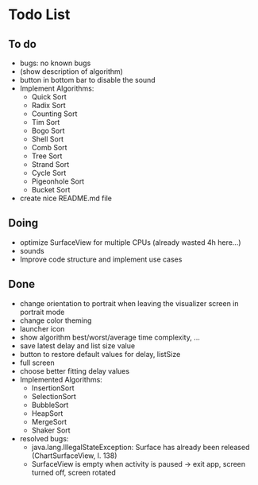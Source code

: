 # Todo List

## To do

+ bugs: no known bugs
+ (show description of algorithm)
+ button in bottom bar to disable the sound
+ Implement Algorithms:
  + Quick Sort
  + Radix Sort
  + Counting Sort
  + Tim Sort
  + Bogo Sort
  + Shell Sort
  + Comb Sort
  + Tree Sort
  + Strand Sort
  + Cycle Sort
  + Pigeonhole Sort
  + Bucket Sort
+ create nice README.md file

## Doing

+ optimize SurfaceView for multiple CPUs (already wasted 4h here...)
+ sounds
+ Improve code structure and implement use cases

## Done

+ change orientation to portrait when leaving the visualizer screen in
  portrait mode
+ change color theming
+ launcher icon
+ show algorithm best/worst/average time complexity, ...
+ save latest delay and list size value
+ button to restore default values for delay, listSize
+ full screen
+ choose better fitting delay values
+ Implemented Algorithms:
  + InsertionSort
  + SelectionSort
  + BubbleSort
  + HeapSort
  + MergeSort
  + Shaker Sort
+ resolved bugs:
  + java.lang.IllegalStateException: Surface has already been released
    (ChartSurfaceView, l. 138)
  + SurfaceView is empty when activity is paused &rarr; exit app, screen
    turned off, screen rotated